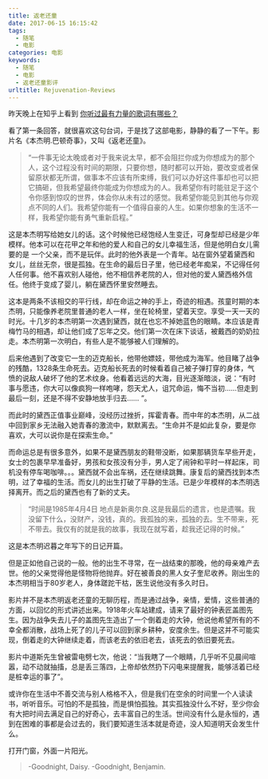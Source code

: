 ```yaml
---
title: 返老还童
date: 2017-06-15 16:15:42
tags:
  - 随笔
  - 电影
categories: 电影
keywords:
  - 随笔
  - 电影
  - 返老还童影评
urltitle: Rejuvenation-Reviews
---
```

昨天晚上在知乎上看到 [你听过最有力量的歌词有哪些？](https://www.zhihu.com/question/53487942)

看了第一条回答，就很喜欢这句台词，于是找了这部电影，静静的看了一下午。影片名《本杰明.巴顿奇事》，又叫《返老还童》。

> “一件事无论太晚或者对于我来说太早，都不会阻拦你成为你想成为的那个人，这个过程没有时间的期限，只要你想，随时都可以开始，要改变或者保留原状都无所谓，做事本不应该有所束缚，我们可以办好这件事却也可以把它搞砸，但我希望最终你能成为你想成为的人。我希望你有时能驻足于这个令你感到惊叹的世界，体会你从未有过的感觉。我希望你能见到其他与你观点不同的人们。我希望你能有一个值得自豪的人生。如果你想象的生活不一样，我希望你能有勇气重新启程。”

<!-- more -->

这是本杰明写给她女儿的话。这个时候他已经饱经人生变迁，可身型却已经是少年模样。他本可以在花甲之年和他的爱人和自己的女儿幸福生活，但是他明白女儿需要的是 一个父亲，而不是玩伴。此时的他外表是一个青年。站在窗外望着黛西和女儿，丝丝无奈，很是孤独。在生命的最后日子里，他已经老年痴呆，不记得任何人任何事。他不喜欢别人碰他，他不相信养老院的人，但对他的爱人黛西格外信任。他终于变成了婴儿，躺在黛西怀里安然睡去。

这本是两条不该相交的平行线，却在命运之神的手上，奇迹的相遇。孩童时期的本杰明，只能像养老院里普通的老人一样，坐在轮椅里，望着天空。享受一天一天的时光。十几岁的本杰明第一次遇到黛西，就在也忘不掉她蓝色的眼睛。本应该是青梅竹马的相遇，却让他们成了忘年之交。他们第一次在床下谈话，被戴西的奶奶拉走。本杰明第一次明白，有些人是不能够被人们理解的。

后来他遇到了改变它一生的迈克船长，他带他嫖妓，带他成为海军。他目睹了战争的残酷，1328条生命死去。迈克船长死去的时候看着自己被子弹打穿的身体，气愤的说敌人破坏了他的艺术纹身。他看着远远的大海，目光逐渐暗淡，说：“有时事与愿违，你大可以像疯狗一样咆哮，怨天尤人，诅咒命运，悔不当初……但走到最后一刻，还是不得不安静地放手归去…… ”。

而此时的黛西正值事业巅峰，没经历过挫折，挥霍青春。而中年的本杰明，从二战中回到家乡无法融入她青春的激流中，默默离去。“生命并不是如此复杂，要是你喜欢，大可以说你是在探索生命。”

而命运总是有很多意外，如果不是黛西朋友的鞋带没断，如果那辆货车早些开走，女士的包裹早早准备好，男孩和女孩没有分手，男人定了闹钟和平时一样起床，司机没有停车喝咖啡。。。黛西就不会出车祸，还在继续跳舞。康复后的黛西找到本杰明，过了幸福的生活。而女儿的出生打破了平静的生活。已是少年模样的本杰明选择离开。而之后的黛西也有了新的丈夫。

> “时间是1985年4月4日  地点是新奥尔良.这是我最后的遗言，也是遗嘱。我没留下什么，没财产，没钱，真的。我孤独的来，孤独的去。生不带来，死不带去。我仅有的就是我的故事，我现在就写着，趁我还记得的时候。”

这是本杰明迟暮之年写下的日记开篇。

但是正如他自己说的一般。他的出生不寻常，在一战结束的那晚，他的母亲难产去世。他的父亲觉得他是怪物将他抛弃。好在被善良的黑人女子奎尼收养。刚出生的本杰明相当于80岁老人，身体蹉跎干枯，医生说他没有多久时日。

影片并不是本杰明返老还童的无聊历程，而是通过战争，亲情，爱情，这些普通的方面，以回忆的形式讲述出来。1918年火车站建成，请来了最好的钟表匠盖图先生。因为战争失去儿子的盖图先生造出了一个倒着走的大钟，他说他希望所有的不幸全都消散，战场上死了的儿子可以回到家乡耕种，安度余生。但是这并不可能实现，倒着走的大钟继续走着，而该老去的依旧老去，该死去的依旧要死去。

影片中道斯先生曾被雷电劈七次，他说：“当我瞎了一个眼睛，几乎听不见晨间喧嚣，动不动就抽搐，总是丢三落四，上帝却依然扔下闪电来提醒我，能够活着已经是桩幸运的事了”。

或许你在生活中不善交流与别人格格不入，但是我们在空余的时间里一个人读读书，听听音乐。可怕的不是孤独，而是惧怕孤独。其实孤独没什么不好，至少你会有大把时间去满足自己的好奇心，去丰富自己的生活。世间没有什么是永恒的，遇到在困难的事都是会过去的，我们要知道生活本就是奇迹，没人知道明天会发生什么。

打开门窗，外面一片阳光。

> -Goodnight, Daisy.
> -Goodnight, Benjamin.
